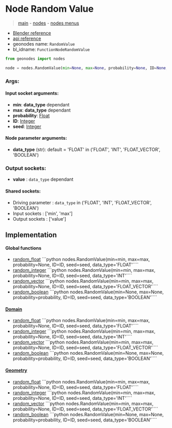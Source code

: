 # Node Random Value

> [main](../structure.md) - [nodes](nodes.md) - [nodes menus](nodes_menus.md)

- [Blender reference](https://docs.blender.org/manual/en/latest/modeling/geometry_nodes/utilities/random_value.html)
- [api reference](https://docs.blender.org/api/current/bpy.types.FunctionNodeRandomValue.html)
- geonodes name: `RandomValue`
- bl_idname: `FunctionNodeRandomValue`

```python
from geonodes import nodes

node = nodes.RandomValue(min=None, max=None, probability=None, ID=None, seed=None, data_type='FLOAT')
```

### Args:

#### Input socket arguments:

- **min**: **data_type** dependant
- **max**: **data_type** dependant
- **probability**: [Float](Float.md)
- **ID**: [Integer](Integer.md)
- **seed**: [Integer](Integer.md)

#### Node parameter arguments:

- **data_type** (str): default = 'FLOAT' in ('FLOAT', 'INT', 'FLOAT_VECTOR', 'BOOLEAN')

### Output sockets:

- **value** : ``data_type`` dependant

#### Shared sockets:

- Driving parameter : ``data_type`` in ('FLOAT', 'INT', 'FLOAT_VECTOR', 'BOOLEAN')
- Input sockets  : ['min', 'max']
- Output sockets : ['value']
## Implementation

#### Global functions

 - [random_float](A.md#random_float) ```python nodes.RandomValue(min=min, max=max, probability=None, ID=ID, seed=seed, data_type='FLOAT'````
 - [random_integer](A.md#random_integer) ```python nodes.RandomValue(min=min, max=max, probability=None, ID=ID, seed=seed, data_type='INT'````
 - [random_vector](A.md#random_vector) ```python nodes.RandomValue(min=min, max=max, probability=None, ID=ID, seed=seed, data_type='FLOAT_VECTOR'````
 - [random_boolean](A.md#random_boolean) ```python nodes.RandomValue(min=None, max=None, probability=probability, ID=ID, seed=seed, data_type='BOOLEAN'````
#### [Domain](Domain.md)

 - [random_float](Domain.md#random_float) ```python nodes.RandomValue(min=min, max=max, probability=None, ID=ID, seed=seed, data_type='FLOAT'````
 - [random_integer](Domain.md#random_integer) ```python nodes.RandomValue(min=min, max=max, probability=None, ID=ID, seed=seed, data_type='INT'````
 - [random_vector](Domain.md#random_vector) ```python nodes.RandomValue(min=min, max=max, probability=None, ID=ID, seed=seed, data_type='FLOAT_VECTOR'````
 - [random_boolean](Domain.md#random_boolean) ```python nodes.RandomValue(min=None, max=None, probability=probability, ID=ID, seed=seed, data_type='BOOLEAN'````
#### [Geometry](Geometry.md)

 - [random_float](Geometry.md#random_float) ```python nodes.RandomValue(min=min, max=max, probability=None, ID=ID, seed=seed, data_type='FLOAT'````
 - [random_integer](Geometry.md#random_integer) ```python nodes.RandomValue(min=min, max=max, probability=None, ID=ID, seed=seed, data_type='INT'````
 - [random_vector](Geometry.md#random_vector) ```python nodes.RandomValue(min=min, max=max, probability=None, ID=ID, seed=seed, data_type='FLOAT_VECTOR'````
 - [random_boolean](Geometry.md#random_boolean) ```python nodes.RandomValue(min=None, max=None, probability=probability, ID=ID, seed=seed, data_type='BOOLEAN'````
